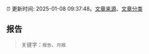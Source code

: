 :alarm_clock: 更新时间: 2025-01-08 09:37:48。[文章来源](/README.md)、[文章分类](/TAGS.md)

## 报告


> 关键字：`报告`、`月报`



